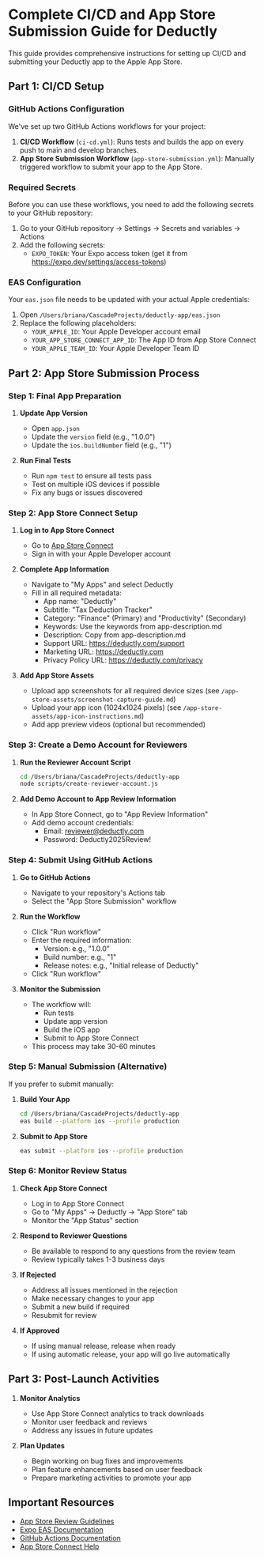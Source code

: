 # Complete CI/CD and App Store Submission Guide for Deductly

This guide provides comprehensive instructions for setting up CI/CD and submitting your Deductly app to the Apple App Store.

## Part 1: CI/CD Setup

### GitHub Actions Configuration

We've set up two GitHub Actions workflows for your project:

1. **CI/CD Workflow** (`ci-cd.yml`): Runs tests and builds the app on every push to main and develop branches.
2. **App Store Submission Workflow** (`app-store-submission.yml`): Manually triggered workflow to submit your app to the App Store.

### Required Secrets

Before you can use these workflows, you need to add the following secrets to your GitHub repository:

1. Go to your GitHub repository → Settings → Secrets and variables → Actions
2. Add the following secrets:
   - `EXPO_TOKEN`: Your Expo access token (get it from https://expo.dev/settings/access-tokens)

### EAS Configuration

Your `eas.json` file needs to be updated with your actual Apple credentials:

1. Open `/Users/briana/CascadeProjects/deductly-app/eas.json`
2. Replace the following placeholders:
   - `YOUR_APPLE_ID`: Your Apple Developer account email
   - `YOUR_APP_STORE_CONNECT_APP_ID`: The App ID from App Store Connect
   - `YOUR_APPLE_TEAM_ID`: Your Apple Developer Team ID

## Part 2: App Store Submission Process

### Step 1: Final App Preparation

1. **Update App Version**
   - Open `app.json`
   - Update the `version` field (e.g., "1.0.0")
   - Update the `ios.buildNumber` field (e.g., "1")

2. **Run Final Tests**
   - Run `npm test` to ensure all tests pass
   - Test on multiple iOS devices if possible
   - Fix any bugs or issues discovered

### Step 2: App Store Connect Setup

1. **Log in to App Store Connect**
   - Go to [App Store Connect](https://appstoreconnect.apple.com)
   - Sign in with your Apple Developer account

2. **Complete App Information**
   - Navigate to "My Apps" and select Deductly
   - Fill in all required metadata:
     - App name: "Deductly"
     - Subtitle: "Tax Deduction Tracker"
     - Category: "Finance" (Primary) and "Productivity" (Secondary)
     - Keywords: Use the keywords from app-description.md
     - Description: Copy from app-description.md
     - Support URL: https://deductly.com/support
     - Marketing URL: https://deductly.com
     - Privacy Policy URL: https://deductly.com/privacy

3. **Add App Store Assets**
   - Upload app screenshots for all required device sizes (see `/app-store-assets/screenshot-capture-guide.md`)
   - Upload your app icon (1024x1024 pixels) (see `/app-store-assets/app-icon-instructions.md`)
   - Add app preview videos (optional but recommended)

### Step 3: Create a Demo Account for Reviewers

1. **Run the Reviewer Account Script**
   ```bash
   cd /Users/briana/CascadeProjects/deductly-app
   node scripts/create-reviewer-account.js
   ```

2. **Add Demo Account to App Review Information**
   - In App Store Connect, go to "App Review Information"
   - Add demo account credentials:
     - Email: reviewer@deductly.com
     - Password: Deductly2025Review!

### Step 4: Submit Using GitHub Actions

1. **Go to GitHub Actions**
   - Navigate to your repository's Actions tab
   - Select the "App Store Submission" workflow

2. **Run the Workflow**
   - Click "Run workflow"
   - Enter the required information:
     - Version: e.g., "1.0.0"
     - Build number: e.g., "1"
     - Release notes: e.g., "Initial release of Deductly"
   - Click "Run workflow"

3. **Monitor the Submission**
   - The workflow will:
     - Run tests
     - Update app version
     - Build the iOS app
     - Submit to App Store Connect
   - This process may take 30-60 minutes

### Step 5: Manual Submission (Alternative)

If you prefer to submit manually:

1. **Build Your App**
   ```bash
   cd /Users/briana/CascadeProjects/deductly-app
   eas build --platform ios --profile production
   ```

2. **Submit to App Store**
   ```bash
   eas submit --platform ios --profile production
   ```

### Step 6: Monitor Review Status

1. **Check App Store Connect**
   - Log in to App Store Connect
   - Go to "My Apps" → Deductly → "App Store" tab
   - Monitor the "App Status" section

2. **Respond to Reviewer Questions**
   - Be available to respond to any questions from the review team
   - Review typically takes 1-3 business days

3. **If Rejected**
   - Address all issues mentioned in the rejection
   - Make necessary changes to your app
   - Submit a new build if required
   - Resubmit for review

4. **If Approved**
   - If using manual release, release when ready
   - If using automatic release, your app will go live automatically

## Part 3: Post-Launch Activities

1. **Monitor Analytics**
   - Use App Store Connect analytics to track downloads
   - Monitor user feedback and reviews
   - Address any issues in future updates

2. **Plan Updates**
   - Begin working on bug fixes and improvements
   - Plan feature enhancements based on user feedback
   - Prepare marketing activities to promote your app

## Important Resources

- [App Store Review Guidelines](https://developer.apple.com/app-store/review/guidelines/)
- [Expo EAS Documentation](https://docs.expo.dev/eas/)
- [GitHub Actions Documentation](https://docs.github.com/en/actions)
- [App Store Connect Help](https://help.apple.com/app-store-connect/)
